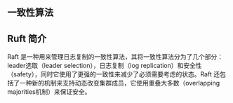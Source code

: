 ## 一致性算法



## Ruft 简介

Raft 是一种用来管理日志复制的一致性算法，其将一致性算法分为了几个部分：leader选取（leader selection），日志复制（log replication）和安全性（safety），同时它使用了更强的一致性来减少了必须需要考虑的状态。Raft 还包括了一种新的机制来支持动态改变集群成员，它使用重叠大多数（overlapping majorities机制）来保证安全。


